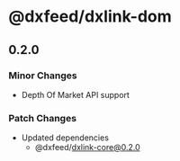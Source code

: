 # @dxfeed/dxlink-dom

## 0.2.0

### Minor Changes

- Depth Of Market API support

### Patch Changes

- Updated dependencies
  - @dxfeed/dxlink-core@0.2.0
